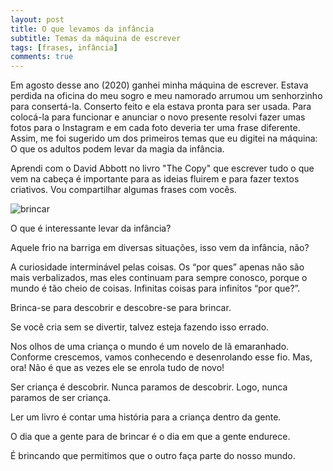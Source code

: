 ```yaml
---
layout: post
title: O que levamos da infância
subtitle: Temas da máquina de escrever
tags: [frases, infância]
comments: true
---
```


Em agosto desse ano (2020) ganhei minha máquina de escrever. Estava perdida na oficina do meu sogro e meu namorado arrumou um senhorzinho para consertá-la.
Conserto feito e ela estava pronta para ser usada. Para colocá-la para funcionar e anunciar o novo presente resolvi fazer umas fotos para o Instagram e em cada foto deveria ter uma frase diferente. Assim, me foi sugerido um dos primeiros temas que eu digitei na máquina: O que os adultos podem levar da magia da infância.

Aprendi com o David Abbott no livro "The Copy" que escrever tudo o que vem na cabeça é importante para as ideias fluirem e para fazer textos criativos. Vou compartilhar algumas frases com vocês.


![brincar]("/assets/img/brincar.jpg")


O que é interessante levar da infância?

Aquele frio na barriga em diversas situações, isso vem da infância, não?

A curiosidade interminável pelas coisas. Os “por ques” apenas não são mais verbalizados, mas eles continuam para sempre conosco, porque o mundo é tão cheio de coisas. Infinitas coisas para infinitos “por que?”.

Brinca-se para descobrir e descobre-se para brincar.

Se você cria sem se divertir, talvez esteja fazendo isso errado.

Nos olhos de uma criança o mundo é um novelo de lã emaranhado. Conforme crescemos, vamos conhecendo e desenrolando esse fio. Mas, ora! Não é que as vezes ele se enrola tudo de novo!

Ser criança é descobrir. Nunca paramos de descobrir. Logo, nunca paramos de ser criança.

Ler um livro é contar uma história para a criança dentro da gente.

O dia que a gente para de brincar é o dia em que a gente endurece.

É brincando que permitimos que o outro faça parte do nosso mundo.
